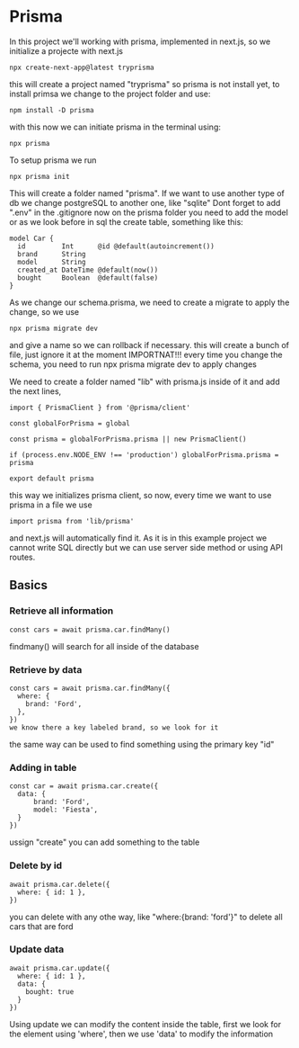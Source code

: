 # Prisma

In this project we'll working with prisma, implemented in next.js, so we initialize a projecte with next.js

```
npx create-next-app@latest tryprisma
```

this will create a project named "tryprisma" so prisma is not install yet, to install primsa we change to the project folder and use:

```
npm install -D prisma
```

with this now we can initiate prisma in the terminal using:

```
npx prisma
```

To setup prisma we run 

```
npx prisma init
```

This will create a folder named "prisma". If we want to use another type of db we change postgreSQL to another one, like "sqlite"
Dont forget to add ".env" in the .gitignore
now on the prisma folder you need to add the model or as we look before in sql the create table, something like this:

```
model Car {
  id         Int      @id @default(autoincrement())
  brand      String
  model      String
  created_at DateTime @default(now())
  bought     Boolean  @default(false)
}
```
As we change our schema.prisma, we need to create a migrate to apply the change, so we use 

```
npx prisma migrate dev
```
and give a name so we can rollback if necessary. this will create a bunch of file, just ignore it at the moment
IMPORTNAT!!! every time you change the schema, you need to run npx prisma migrate dev to apply changes

We need to create a folder named "lib" with prisma.js inside of it and add the next lines, 
```
import { PrismaClient } from '@prisma/client'

const globalForPrisma = global

const prisma = globalForPrisma.prisma || new PrismaClient()

if (process.env.NODE_ENV !== 'production') globalForPrisma.prisma = prisma

export default prisma
```

this way we initializes prisma client, so now, every time we want to use prisma in a file we use 

```
import prisma from 'lib/prisma'
```
and next.js will automatically find it.
As it is in this example project we cannot write SQL directly but we can use server side method or using API routes.
## Basics
### Retrieve all information
```
const cars = await prisma.car.findMany()
```
findmany() will search for all inside of the database
### Retrieve by data
```
const cars = await prisma.car.findMany({
  where: {
    brand: 'Ford',
  },
}) 
we know there a key labeled brand, so we look for it
```
the same way can be used to find something using the primary key "id"
### Adding in table
```
const car = await prisma.car.create({
  data: {
	  brand: 'Ford',
	  model: 'Fiesta',
  }
})
```
ussign "create" you can add something to the table
### Delete by id
```
await prisma.car.delete({
  where: { id: 1 },
})
```
you can delete with any othe way, like "where:{brand: 'ford'}" to delete all cars that are ford
### Update data
```
await prisma.car.update({
  where: { id: 1 },
  data: {
    bought: true
  }
})
```
Using update we can modify the content inside the table, first we look for the element using 'where', then we use 'data' to modify the information